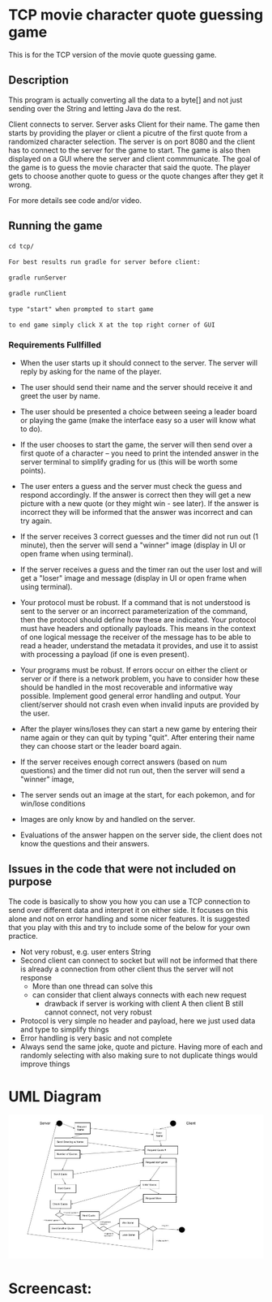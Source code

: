 # TCP movie character quote guessing game
This is for the TCP version of the movie quote guessing game.  


## Description

This program is  actually converting all the data to a byte[] and not just sending over the String and letting Java do the rest.

Client connects to server. Server asks Client for their name. The game then starts by providing the player or client a picutre of the first quote from a randomized character selection. The server is on port 8080 and the client has to connect to the server for the game to start. The game is also then displayed on a GUI where the server and client commmunicate. The goal of the game is to guess the movie character that said the quote. The player gets to choose another quote to guess or the quote changes after they get it wrong.

For more details see code and/or video.


## Running the game

`cd tcp/`

`For best results run gradle for server before client:`

`gradle runServer`

`gradle runClient`

`type "start" when prompted to start game`

`to end game simply click X at the top right corner of GUI`


### Requirements Fullfilled

*	When the user starts up it should connect to the server. The server will
	reply by asking for the name of the player.

*	The user should send their name and the server should receive it and greet
	the user by name.
	
*	The user should be presented a choice between seeing a leader board or
	playing the game (make the interface easy so a user will know what to do).	

*	If the user chooses to start the game, the server will then send over a first
	quote of a character – you need to print the intended answer in the server terminal
	to simplify grading for us (this will be worth some points).

*	The user enters a guess and the server must check the guess and respond
	accordingly. If the answer is correct then they will get a new picture with a new
	quote (or they might win - see later). If the answer is incorrect they will be informed
	that the answer was incorrect and can try again.

*	If the server receives 3 correct guesses and the timer did not run out (1
	minute), then the server will send a "winner" image (display in UI or open frame
	when using terminal).

*	If the server receives a guess and the timer ran out the user lost and will
	get a "loser" image and message (display in UI or open frame when using terminal).

*	Your protocol must be robust. If a command that is not understood
	is sent to the server or an incorrect parameterization of the command, then the
	protocol should define how these are indicated. Your protocol must have headers
	and optionally payloads. This means in the context of one logical message the
	receiver of the message has to be able to read a header, understand the metadata
	it provides, and use it to assist with processing a payload (if one is even present).

*	Your programs must be robust. If errors occur on either the client or server
	or if there is a network problem, you have to consider how these should be handled
	in the most recoverable and informative way possible. Implement good general error
	handling and output. Your client/server should not crash even when invalid inputs
	are provided by the user.

*	After the player wins/loses they can start a new game by entering their
	name again or they can quit by typing "quit". After entering their name they can
	choose start or the leader board again.

*	If the server receives enough correct answers (based on num questions)
	and the timer did not run out, then the server will send a "winner" image,

*	The server sends out an image at the start, for each pokemon, and for win/lose conditions

*	Images are only know by and handled on the server.

*	Evaluations of the answer happen on the server side, the client
	does not know the questions and their answers.   
   
## Issues in the code that were not included on purpose
The code is basically to show you how you can use a TCP connection to send over different data and interpret it on either side. It focuses on this alone and not on error handling and some nicer features.
It is suggested that you play with this and try to include some of the below for your own practice. 

- Not very robust, e.g. user enters String
- Second client can connect to socket but will not be informed that there is already a connection from other client thus the server will not response
	- More than one thread can solve this
	- can consider that client always connects with each new request
		- drawback if server is working with client A then client B still cannot connect, not very robust
- Protocol is very simple no header and payload, here we just used data and type to simplify things
- Error handling is very basic and not complete
- Always send the same joke, quote and picture. Having more of each and randomly selecting with also making sure to not duplicate things would improve things

# UML Diagram
![](img/jpg/uml.jpg)

# Screencast: 

